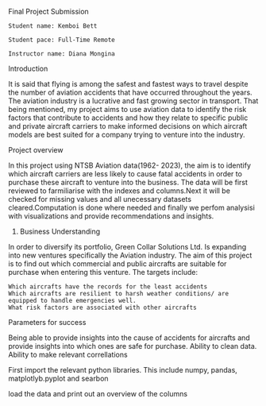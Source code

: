 Final Project Submission

    Student name: Kemboi Bett

    Student pace: Full-Time Remote

    Instructor name: Diana Mongina

Introduction

It is said that flying is among the safest and fastest ways to travel despite the number of aviation accidents that have occurred throughout the years. The aviation industry is a lucrative and fast growing sector in transport. That being mentioned, my project aims to use aviation data to identify the risk factors that contribute to accidents and how they relate to specific public and private aircraft carriers to make informed decisions on which aircraft models are best suited for a company trying to venture into the industry.

Project overview

In this project using NTSB Aviation data(1962- 2023), the aim is to identify which aircraft carriers are less likely to cause fatal accidents in order to purchase these aircraft to venture into the business. The data will be first reviewed to farmiliarise with the indexes and columns.Next it will be checked for missing values and all unecessary datasets cleared.Computation is done where needed and finally we perfom analysisi with visualizations and provide recommendations and insights.


1. Business Understanding
   
In order to diversify its portfolio, Green Collar Solutions Ltd. Is expanding into new ventures specifically the Aviation industry. The aim of this project is to find out which commercial and public aircrafts are suitable for purchase when entering this venture. The targets include:

    Which aircrafts have the records for the least accidents
    Which aircrafts are resilient to harsh weather conditions/ are equipped to handle emergencies well.
    What risk factors are associated with other aircrafts

   Parameters for success
   
Being able to provide insights into the cause of accidents for aircrafts and provide insights into which ones are safe for purchase. Ability to clean data. Ability to make relevant correllations

First import the relevant python libraries. This include numpy, pandas, matplotlyb.pyplot and searbon

load the data and print out an overview of the columns

